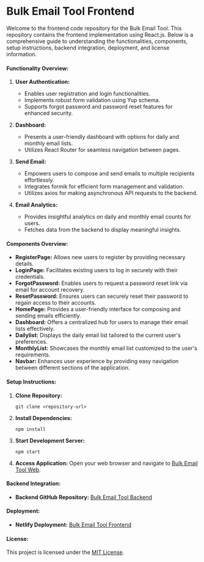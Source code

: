 # Bulk Email Tool Frontend

Welcome to the frontend code repository for the Bulk Email Tool. This repository contains the frontend implementation using React.js. Below is a comprehensive guide to understanding the functionalities, components, setup instructions, backend integration, deployment, and license information.

#### Functionality Overview:

1. **User Authentication:**
   - Enables user registration and login functionalities.
   - Implements robust form validation using Yup schema.
   - Supports forgot password and password reset features for enhanced security.

2. **Dashboard:**
   - Presents a user-friendly dashboard with options for daily and monthly email lists.
   - Utilizes React Router for seamless navigation between pages.

3. **Send Email:**
   - Empowers users to compose and send emails to multiple recipients effortlessly.
   - Integrates formik for efficient form management and validation.
   - Utilizes axios for making asynchronous API requests to the backend.

4. **Email Analytics:**
   - Provides insightful analytics on daily and monthly email counts for users.
   - Fetches data from the backend to display meaningful insights.

#### Components Overview:

- **RegisterPage:** Allows new users to register by providing necessary details.
- **LoginPage:** Facilitates existing users to log in securely with their credentials.
- **ForgotPassword:** Enables users to request a password reset link via email for account recovery.
- **ResetPassword:** Ensures users can securely reset their password to regain access to their accounts.
- **HomePage:** Provides a user-friendly interface for composing and sending emails efficiently.
- **Dashboard:** Offers a centralized hub for users to manage their email lists effectively.
- **Dailylist:** Displays the daily email list tailored to the current user's preferences.
- **MonthlyList:** Showcases the monthly email list customized to the user's requirements.
- **Navbar:** Enhances user experience by providing easy navigation between different sections of the application.

#### Setup Instructions:

1. **Clone Repository:**
   ```
   git clone <repository-url>
   ```

2. **Install Dependencies:**
   ```
   npm install
   ```

3. **Start Development Server:**
   ```
   npm start
   ```

4. **Access Application:**
   Open your web browser and navigate to [Bulk Email Tool Web](https://bulk-email-tool-web.netlify.app/).

#### Backend Integration:

- **Backend GitHub Repository:** [Bulk Email Tool Backend](https://github.com/YUSRIN20/Bulk-Email-Tool-Backend.git)

#### Deployment:

- **Netlify Deployment:** [Bulk Email Tool Frontend](https://bulk-email-tool-web.netlify.app/)

#### License:

This project is licensed under the [MIT License](LICENSE).
